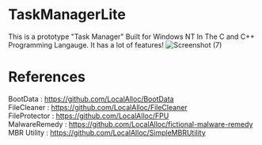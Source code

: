 # TaskManagerLite
This is a prototype "Task Manager" Built for Windows NT In The C and C++ Programming Langauge.
It has a lot of features!
![Screenshot (7)](https://github.com/LocalAlloc/TaskManagerLite/assets/72191792/2f3e24c6-57c6-4ebc-8d14-478c6033608a)
# References
BootData : https://github.com/LocalAlloc/BootData                                                                                                                                     
FileCleaner : https://github.com/LocalAlloc/FileCleaner                                                                                                                                      
FileProtector : https://github.com/LocalAlloc/FPU                                                                                                                                         
MalwareRemedy : https://github.com/LocalAlloc/fictional-malware-remedy                                                                                                                       
MBR Utility : https://github.com/LocalAlloc/SimpleMBRUtility                                                                                                                                             

